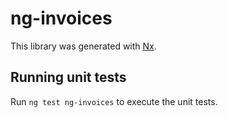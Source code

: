 # ng-invoices

This library was generated with [Nx](https://nx.dev).

## Running unit tests

Run `ng test ng-invoices` to execute the unit tests.
